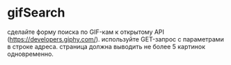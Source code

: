 # gifSearch
сделайте форму поиска по GIF-кам к открытому API (https://developers.giphy.com/). используйте GET-запрос с параметрами в строке адреса. cтраница должна выводить не более 5 картинок одновременно.
